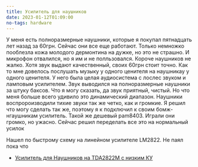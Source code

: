```yaml
---
title: Усилитель для наушников
date: 2023-01-12T01:09:00
no-tags: hardware
---
```


У меня есть полноразмерные наушники, которые я покупал пятнадцать лет назад за 60грн. Сейчас они все еще работают. Только немножко пооблезла кожа молодого дермонтина на дужке, но это не страшно. И микрофон отвалился, но я им и не полльзовался. Короче наушников не жалко. Хотя звук выдают качественный, своих 60грн стоит точно. Как то мне довелось послушать музыку у одного ценителя на наушникау у одного ценителя. У него была целая аудиосистема с лослес звуком и ламповым усилителем. Звук выводился на полноразмерные наушники за штуку баксов. Что я могу сказать, да звук приятный, чистый. Но что меня больше всего удивило это динамический диапазон. Наушники воспророизводили тихие звуки так же четко, как и громкие. Я решил что могу сделать так же, поэтому я к подключил к своим бомж-нгаушникам усилитель. Такой же дешевый pam8403. Играли они громко, но ужасно. Сейчас решил переделать все это на нормальный усилок

Нашел по быстрому схему на линейном усилителе LM2822. Не паял пока что
- [Усилитель для Наушников на TDA2822M с низким КУ](https://radiokot.ru/circuit/audio/amplifier/69/)


